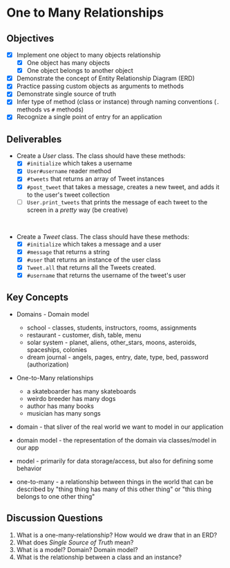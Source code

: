 # One to Many Relationships

## Objectives

* [x] Implement one object to many objects relationship
  * [x] One object has many objects
  * [x] One object belongs to another object
* [x] Demonstrate the concept of Entity Relationship Diagram (ERD)
* [x] Practice passing custom objects as arguments to methods
* [x] Demonstrate single source of truth
* [x] Infer type of method (class or instance) through naming conventions (`.` methods vs `#` methods)  
* [x] Recognize a single point of entry for an application

## Deliverables

* Create a _User_ class. The class should have these methods:
  * [x] `#initialize` which takes a username
  * [x] `User#username` reader method
  * [x] `#tweets` that returns an array of Tweet instances
  * [x] `#post_tweet` that takes a message, creates a new tweet, and adds it to the user's tweet collection
  * [ ] `User.print_tweets` that prints the message of each tweet to the screen in a _pretty_ way (be creative)
<br>  

* Create a _Tweet_ class. The class should have these methods:
	* [x] `#initialize` which takes a message and a user
	* [x] `#message` that returns a string
	* [x] `#user` that returns an instance of the user class
	* [x] `Tweet.all` that returns all the Tweets created.
	* [x] `#username` that returns the username of the tweet's user

## Key Concepts
* Domains - Domain model
  * school - classes, students, instructors, rooms, assignments
  * restaurant - customer, dish, table, menu
  * solar system - planet, aliens, other_stars, moons, asteroids, spaceships, colonies
  * dream journal - angels, pages, entry, date, type, bed, password (authorization)


* One-to-Many relationships
  * a skateboarder has many skateboards
  * weirdo breeder has many dogs
  * author has many books
  * musician has many songs

* domain - that sliver of the real world we want to model in our application
* domain model - the representation of the domain via classes/model in our app
* model - primarily for data storage/access, but also for defining some behavior
* one-to-many - a relationship between things in the world that can be described by "thing thing has many of this other thing" or "this thing belongs to one other thing"


## Discussion Questions

1. What is a one-many-relationship? How would we draw that in an ERD?
2. What does _Single Source of Truth_ mean?
3. What is a model? Domain? Domain model?
4. What is the relationship between a class and an instance?